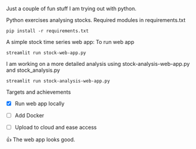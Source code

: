 Just a couple of fun stuff I am trying out with python.

Python exercises analysing stocks.
Required modules in requirements.txt
```
pip install -r requirements.txt
```
A simple stock time series web app:
To run web app
```
streamlit run stock-web-app.py
```

I am working on a more detailed analysis using 
stock-analysis-web-app.py and stock_analysis.py
```
streamlit run stock-analysis-web-app.py
```

Targets and achievements
- [x] Run web app locally
- [ ] Add Docker 
- [ ] Upload to cloud and ease access


:+1: The web app looks good. 